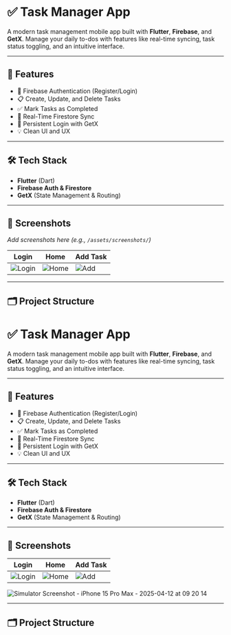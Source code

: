 # ✅ Task Manager App

A modern task management mobile app built with **Flutter**, **Firebase**, and **GetX**. Manage your daily to-dos with features like real-time syncing, task status toggling, and an intuitive interface.

---

## 🚀 Features

- 🔐 Firebase Authentication (Register/Login)
- 📋 Create, Update, and Delete Tasks
- ✅ Mark Tasks as Completed
- 🔄 Real-Time Firestore Sync
- 🧠 Persistent Login with GetX
- 💡 Clean UI and UX

---

## 🛠 Tech Stack

- **Flutter** (Dart)
- **Firebase Auth & Firestore**
- **GetX** (State Management & Routing)

---

## 📲 Screenshots

_Add screenshots here (e.g., `/assets/screenshots/`)_

| Login | Home | Add Task |
|-------|------|----------|
| ![Login](assets/screenshots/login.png) | ![Home](assets/screenshots/home.png) | ![Add](assets/screenshots/add_task.png) |

---

## 🗂️ Project Structure

# ✅ Task Manager App

A modern task management mobile app built with **Flutter**, **Firebase**, and **GetX**. Manage your daily to-dos with features like real-time syncing, task status toggling, and an intuitive interface.

---

## 🚀 Features

- 🔐 Firebase Authentication (Register/Login)
- 📋 Create, Update, and Delete Tasks
- ✅ Mark Tasks as Completed
- 🔄 Real-Time Firestore Sync
- 🧠 Persistent Login with GetX
- 💡 Clean UI and UX

---

## 🛠 Tech Stack

- **Flutter** (Dart)
- **Firebase Auth & Firestore**
- **GetX** (State Management & Routing)

---

## 📲 Screenshots



| Login | Home | Add Task |
|-------|------|----------|
| ![Login](assets/screenshots/login.png) | ![Home](assets/screenshots/home.png) | ![Add](assets/screenshots/add_task.png) |

![Simulator Screenshot - iPhone 15 Pro Max - 2025-04-12 at 09 20 14](https://github.com/user-attachments/assets/b15d4ad1-247a-4519-ac6d-15281666d774)

---

## 🗂️ Project Structure

